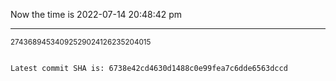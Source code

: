 Now the time is 2022-07-14 20:48:42 pm

---

<small>27436894534092529024126235204015</small>

```txt

Latest commit SHA is: 6738e42cd4630d1488c0e99fea7c6dde6563dccd
```
